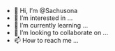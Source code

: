 - 👋 Hi, I’m @Sachusona
- 👀 I’m interested in ...
- 🌱 I’m currently learning ...
- 💞️ I’m looking to collaborate on ...
- 📫 How to reach me ...

<!---
Sachusona/Sachusona is a ✨ special ✨ repository because its `README.md` (this file) appears on your GitHub profile.
You can click the Preview link to take a look at your changes.
--->
